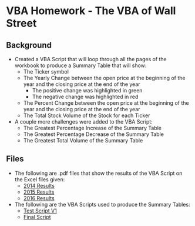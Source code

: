 # VBA Homework - The VBA of Wall Street
## Background
+ Created a VBA Script that will loop through all the pages of the workbook to produce a Summary Table that will show:<br>
  - The Ticker symbol<br>
  - The Yearly Change between the open price at the beginning of the year and the closing price at the end of the year<br>
    - The positive change was highlighted in green<br>
    - The negative change was highlighted in red<br>
  - The Percent Change between the open price at the beginning of the year and the closing price at the end of the year<br>
  - The Total Stock Volume of the Stock for each Ticker<br>
+ A couple more challenges were added to the VBA Script:<br>
  - The Greatest Percentage Increase of the Summary Table<br> 
  - The Greatest Percentage Decrease of the Summary Table<br>
  - The Greatest Total Volume of the Summary Table<br>
## Files
+ The following are .pdf files that show the results of the VBA Script on the Excel files given:
  - [2014 Results](https://github.com/J3N1/UCI_Homework_Hwang/blob/master/02-VBA_Challenge/2014_Results.pdf)
  - [2015 Results](https://github.com/J3N1/UCI_Homework_Hwang/blob/master/02-VBA_Challenge/2015_Results.pdf)
  - [2016 Results](https://github.com/J3N1/UCI_Homework_Hwang/blob/master/02-VBA_Challenge/2016_Results.pdf)
+ The following are the VBA Scripts used to produce the Summary Tables:
  - [Test Script V1](https://github.com/J3N1/UCI_Homework_Hwang/blob/master/02-VBA_Challenge/AlphabeticTestScriptV1.vbs)
  - [Final Script](https://github.com/J3N1/UCI_Homework_Hwang/blob/master/02-VBA_Challenge/FinalScriptV1.vbs)
